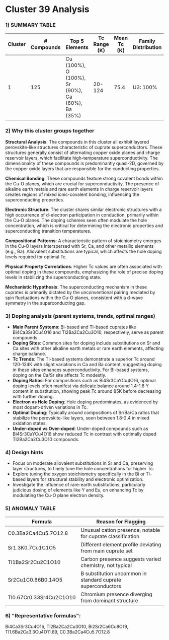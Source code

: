 # Cluster 39 Analysis


### 1) SUMMARY TABLE

| Cluster | # Compounds | Top 5 Elements | Tc Range (K) | Mean Tc (K) | Family Distribution | Notes |
|---------|-------------|----------------|--------------|-------------|---------------------|-------|
| 1       | 125         | Cu (100%), O (100%), Sr (90%), Ca (60%), Ba (35%) | 20-124       | 75.4        | U3: 100%            | Mainly hole-doped cuprates with varied dopings; layered perovskite-like structures |

### 2) Why this cluster groups together

**Structural Analysis**: The compounds in this cluster all exhibit layered perovskite-like structures characteristic of cuprate superconductors. These structures generally consist of alternating copper oxide planes and charge reservoir layers, which facilitate high-temperature superconductivity. The dimensionality of these compounds is predominantly quasi-2D, governed by the copper oxide layers that are responsible for the conducting properties.

**Chemical Bonding**: These compounds feature strong covalent bonds within the Cu-O planes, which are crucial for superconductivity. The presence of alkaline earth metals and rare earth elements in charge reservoir layers creates regions of mixed ionic-covalent bonding, influencing the superconducting properties.

**Electronic Structure**: The cluster shares similar electronic structures with a high occurrence of d-electron participation in conduction, primarily within the Cu-O planes. The doping schemes seen often modulate the hole concentration, which is critical for determining the electronic properties and superconducting transition temperatures.

**Compositional Patterns**: A characteristic pattern of stoichiometry emerges in the Cu-O layers interspersed with Sr, Ca, and other metallic elements (e.g., Ba). Aliovalent substitutions are typical, which affects the hole doping levels required for optimal Tc.

**Physical Property Correlations**: Higher Tc values are often associated with optimal doping in these compounds, emphasizing the role of precise doping levels in stabilizing the superconducting state. 

**Mechanistic Hypothesis**: The superconducting mechanism in these cuprates is primarily dictated by the unconventional pairing mediated by spin fluctuations within the Cu-O planes, consistent with a d-wave symmetry in the superconducting gap.

### 3) Doping analysis (parent systems, trends, optimal ranges)

- **Main Parent Systems**: Bi-based and Tl-based cuprates like Bi4Ca3Sr3Cu4O16 and Tl2Ba2Ca2Cu3O10, respectively, serve as parent compounds.
- **Doping Sites**: Common sites for doping include substitutions on Sr and Ca sites with other alkaline earth metals or rare earth elements, affecting charge balance.
- **Tc Trends**: The Tl-based systems demonstrate a superior Tc around 120-124K with slight variations in Ca and Ba content, suggesting doping in these sites enhances superconductivity. For Bi-based systems, doping on the Ca/Sr site affects Tc modestly.
- **Doping Ratios**: For compositions such as Bi4Sr3CaYCu4O16, optimal doping levels often manifest via delicate balance around 1.4-1.6 Y content in substitution, showing peak Tc around 85K before decreasing with further doping.
- **Electron vs Hole Doping**: Hole doping predominates, as evidenced by most dopant-driven variations in Tc.
- **Optimal Doping**: Typically around compositions of Sr/Ba/Ca ratios that stabilize the perovskite-like layers, seen between 1.8-2.4 in mixed oxidation states.
- **Under-doped vs Over-doped**: Under-doped compounds such as Bi4Sr3CaYCu4O16 show reduced Tc in contrast with optimally doped Tl2Ba2Ca2Cu3O10 compounds.

### 4) Design hints

- Focus on moderate aliovalent substitutions in Sr and Ca, preserving layer structures, to finely tune the hole concentrations for higher Tc.
- Explore tuning the oxygen stoichiometry specifically in the Bi or Tl-based layers for structural stability and electronic optimization.
- Investigate the influence of rare-earth substitutions, particularly judicious dosing of elements like Y and Eu, on enhancing Tc by modulating the Cu-O plane electron density.

### 5) ANOMALY TABLE

| Formula                       | Reason for Flagging                                          |
|-------------------------------|--------------------------------------------------------------|
| C0.3Ba2Ca4Cu5.7O12.8          | Unusual cation presence, notable for cuprate classification |
| Sr1.3K0.7Cu1C1O5             | Different element profile deviating from main cuprate set   |
| Tl1Ba2Sr2Cu2C1O10            | Carbon presence suggests varied chemistry, not typical       |
| Sr2Cu1C0.86B0.14O5           | B substitution uncommon in standard cuprate superconductors  |
| Tl0.67Cr0.33Sr4Cu2C1O10      | Chromium presence diverging from dominant structure          |

### 6) "Representative formulas": 
Bi4Ca3Sr3Cu4O16, Tl2Ba2Ca2Cu3O10, Bi2Sr2Ca6Cu8O19, Tl1.6Ba2Ca3.3Cu4O11.89, C0.3Ba2Ca4Cu5.7O12.8